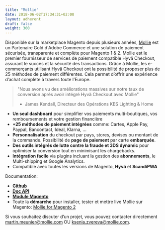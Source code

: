```yaml
---
title: "Mollie"
date: 2018-06-02T17:34:31+02:00
layout: adherent
draft: false
weight: 300
---
```


Disponible sur la marketplace Magento depuis plusieurs années, [Mollie](https://www.mollie.com/) est un Partenaire Gold d'Adobe Commerce et une solution de paiement sécurisée, transparente et complète pour Magento 1 & 2.
Mollie est le premier fournisseur de services de paiement compatible Hyvä Checkout, assurant le succès et la sécurité des transactions.
Grâce à Mollie, les e-commerçants utilisant Hyvä Checkout ont la possibilité de proposer plus de 25 méthodes de paiement différentes. Cela permet d’offrir une expérience d’achat complète à travers toute l’Europe.

> "Nous avons vu des améliorations massives sur notre taux de conversion après avoir intégré Hyvä Checkout avec Mollie"
> 
> - James Kendall, Directeur des Opérations KES Lighting & Home

- **Un seul dashboard** pour simplifier vos paiements multi-boutiques, vos remboursements et votre gestion financière  
- **+25 méthodes de paiement intégrées** comme: Cartes, Apple Pay, Paypal, Bancontact, Ideal, Klarna, ...  
- **Personnalisation** du checkout par pays, stores, devises ou montant de la commande. Possibilité de **page de paiement** par carte **embarquée**.  
- **Des outils intégrés de lutte contre la fraude et 3DS dynamic** pour optimiser la conversion tout en minimisant les chargebacks.  
- **Intégration facile** via plugins incluant la gestion des **abonnements**, le Multi-shipping et Google Analytics.  
- Compatible avec toutes les versions de Magento, **Hyvä** et **ScandiPWA**  

Documentation:  
* **[Github](https://github.com/mollie/magento2)**  
* **[Doc API](https://docs.mollie.com/)**  
* **[Module Magento](https://www.mollie.com/fr/integrations/magento-2)**  
* Toute la **démarche** pour installer, tester et mettre live Mollie sur Magento:
[Mollie for Magento 2](https://help.mollie.com/hc/en-us/sections/12950723469330-Mollie-for-Magento-2)  

Si vous souhaitez discuter d’un projet, vous pouvez contacter directement
[martin.meunier@mollie.com](mailto:martin.meunier@mollie.com) OU [ksenia.zvereva@mollie.com](mailto:ksenia.zvereva@mollie.com).
